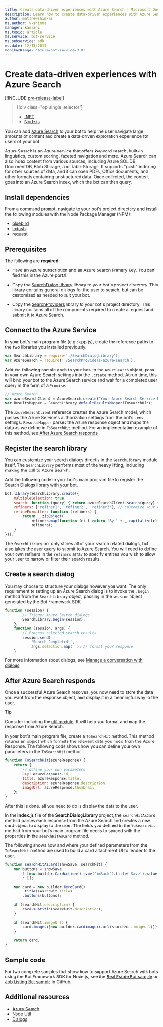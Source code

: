 ```yaml
---
title: Create data-driven experiences with Azure Search | Microsoft Docs
description: Learn how to create data-driven experiences with Azure Search and help users navigate large amounts of content in a bot with the Bot Framework SDK for Node.js and Azure Search.
author: matthewshim-ms
ms.author: v-shimma
manager: kamrani
ms.topic: article
ms.service: bot-service
ms.subservice: sdk
ms.date: 12/13/2017
monikerRange: 'azure-bot-service-3.0'
---
```


# Create data-driven experiences with Azure Search 

[!INCLUDE [pre-release-label](../includes/pre-release-label-v3.md)]

> [!div class="op_single_selector"]
> - [.NET](../dotnet/bot-builder-dotnet-search-azure.md)
> - [Node.js](../nodejs/bot-builder-nodejs-search-azure.md)

You can add [Azure Search][search] to your bot to help the user navigate large amounts of content and create a data-driven exploration experience for users of your bot.

Azure Search is an Azure service that offers keyword search, built-in linguistics, custom scoring, faceted navigation and more. Azure Search can also index content from various sources, including Azure SQL DB, DocumentDB, Blob Storage, and Table Storage. It supports "push" indexing for other sources of data, and it can open PDFs, Office documents, and other formats containing unstructured data. Once collected, the content goes into an Azure Search index, which the bot can then query.

## Install dependencies

From a command prompt, navigate to your bot's project directory and install the following modules with the Node Package Manager (NPM):

* [bluebird](https://www.npmjs.com/package/bluebird)
* [lodash](https://www.npmjs.com/package/lodash)
* [request](https://www.npmjs.com/package/request)

## Prerequisites

The following are **required**: 
- Have an Azure subscription and an Azure Search Primary Key. You can find this in the Azure portal.
- Copy the [SearchDialogLibrary](https://github.com/Microsoft/botBuilder-Samples/tree/master/Node/demo-Search/SearchDialogLibrary) library to your bot's project directory. This library contains general dialogs for the user to search, but can be customized as needed to suit your bot. 

- Copy the [SearchProviders](https://github.com/Microsoft/botBuilder-Samples/tree/master/Node/demo-Search/SearchProviders) library to your bot's project directory. This library contains all of the components required to create a request and submit it to Azure Search.

## Connect to the Azure Service 

In your bot's main program file (e.g.: app.js), create the reference paths to the two libraries you installed previously. 

```javascript
var SearchLibrary = require('./SearchDialogLibrary');
var AzureSearch = require('./SearchProviders/azure-search');
```

Add the following sample code to your bot. In the `AzureSearch` object, pass in your own Azure Search settings into the `.create` method. At run time, this will bind your bot to the Azure Search service and wait for a completed user query in the form of a `Promise`.  

```javascript
// Azure Search
var azureSearchClient = AzureSearch.create('Your-Azure-Search-Service-Name', 'Your-Azure-Search-Primary-Key', 'Your-Azure-Search-Service-Index');
var ResultsMapper = SearchLibrary.defaultResultsMapper(ToSearchHit);
```

 The `azureSearchClient` reference creates the Azure Search model, which passes the Azure Service's authorization settings from the bot's `.env` settings. 
 `ResultsMapper` parses the Azure response object and maps the data as we define in `ToSearchHit` method. For an implementation example of this method, see [After Azure Search responds](#after-azure-search-responds).

## Register the search library
You can customize your search dialogs directly in the `SearchLibrary` module itself. The `SearchLibrary` performs most of the heavy lifting, including making the call to Azure Search. 

Add the following code in your bot's main program file to register the Search Dialogs library with your bot. 

```javascript
bot.library(SearchLibrary.create({
    multipleSelection: true,
    search: function (query) { return azureSearchClient.search(query).then(ResultsMapper); },
    refiners: ['refiner1', 'refiner2', 'refiner3'], // customize your own refiners 
    refineFormatter: function (refiners) {
        return _.zipObject(
            refiners.map(function (r) { return 'By ' + _.capitalize(r); }),
            refiners);
    }
}));
```
The `SearchLibrary` not only stores all of your search related dialogs, but also takes the user query to submit to Azure Search. You will need to define your own refiners in the `refiners` array to specify entities you wish to allow your user to narrow or filter their search results.  

## Create a search dialog

You may choose to structure your dialogs however you want. The only requirement to setting up an Azure Search dialog is to invoke the `.begin` method
from the `SearchLibrary` object, passing in the `session` object generated by the Bot Framework SDK. 

```javascript
function (session) {
        // Trigger Azure Search dialogs 
        SearchLibrary.begin(session);
    },
    function (session, args) {
        // Process selected search results
        session.send(
            'Search Completed!',
            args.selection.map(  ); // format your response 
    }
```
For more information about dialogs, see [Manage a conversation with dialogs](bot-builder-nodejs-dialog-manage-conversation.md).

## After Azure Search responds 

Once a successful Azure Search resolves, you now need to store the data you want from the response object, and display it in a meaningful way to the user.

> [!TIP]
> Consider including the [util module][NodeUtil]. It will help you format and map the response from Azure Search.

In your bot's main program file, create a `ToSearchHit` method. This method returns an object which formats the relevant data you need from the Azure Response. The following code shows how you can define your own parameters in the `ToSearchHit` method. 
 
 ```javascript
 function ToSearchHit(azureResponse) {
     return {
         // define your own parameters 
         key: azureResponse.id,
         title: azureResponse.title,
         description: azureResponse.description,
         imageUrl: azureResponse.thumbnail
     };
 }
```
After this is done, all you need to do is display the data to the user. 

 In the **index.js** file of the **SearchDialogLibrary** project, the `searchHitAsCard` method parses each response from the Azure Search and creates a new card object to display to the user. The fields you defined in the `ToSearchHit` method from your bot's main program file needs to synced with the properties in the `searchHitAsCard` method. 

The following shows how and where your defined parameters from the `ToSearchHit` method are used to build a card attachment UI to render to the user. 

```javascript
function searchHitAsCard(showSave, searchHit) {
    var buttons = showSave
        ? [new builder.CardAction().type('imBack').title('Save').value(searchHit.key)]
        : [];

    var card = new builder.HeroCard()
        .title(searchHit.title) 
        .buttons(buttons);

    if (searchHit.description) {
        card.subtitle(searchHit.description);
    }

    if (searchHit.imageUrl) {
        card.images([new builder.CardImage().url(searchHit.imageUrl)]);
    }

    return card;
}
```

## Sample code

For two complete samples that show how to support Azure Search with bots using the Bot Framework SDK for Node.js, see the 
[Real Estate Bot sample](https://github.com/Microsoft/BotBuilder-Samples/tree/master/Node/demo-Search/RealEstateBot) or [Job Listing Bot sample](https://github.com/Microsoft/BotBuilder-Samples/tree/master/Node/demo-Search/JobListingBot) in GitHub. 

## Additional resources

* [Azure Search][search]
* [Node Util][NodeUtil]
* [Dialogs](bot-builder-nodejs-dialog-manage-conversation.md)

[NodeUtil]: https://nodejs.org/api/util.html
[search]: /azure/search/search-what-is-azure-search
